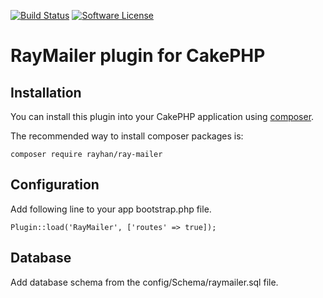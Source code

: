 [![Build Status](https://travis-ci.org/rayhan/RayMailer.svg?branch=master)](https://travis-ci.org/rayhan/RayMailer)
[![Software License](https://img.shields.io/badge/license-MIT-brightgreen.svg?style=flat-square)](LICENSE.txt)

# RayMailer plugin for CakePHP

## Installation

You can install this plugin into your CakePHP application using [composer](http://getcomposer.org).

The recommended way to install composer packages is:

```
composer require rayhan/ray-mailer
```

## Configuration

Add following line to your app bootstrap.php file.

```
Plugin::load('RayMailer', ['routes' => true]);
```

## Database

Add database schema from the config/Schema/raymailer.sql file.

